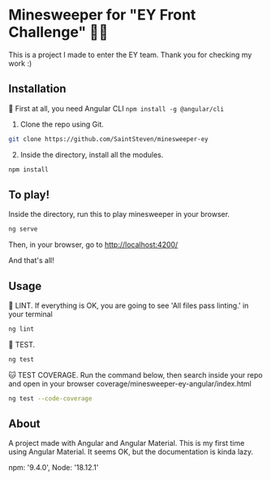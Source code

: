 # Minesweeper for "EY Front Challenge" 🏴‍☠️

This is a project I made to enter the EY team. Thank you for checking my work :)

## Installation

🚧 First at all, you need Angular CLI ``npm install -g @angular/cli``

1) Clone the repo using Git.

```bash
git clone https://github.com/SaintSteven/minesweeper-ey
```
2) Inside the directory, install all the modules.

```bash
npm install
```

## To play!

Inside the directory, run this to play minesweeper in your browser.

```bash
ng serve
```
Then, in your browser, go to  [http://localhost:4200/](http://localhost:4200/)

And that's all!

## Usage

🚿 LINT. If everything is OK, you are going to see 'All files pass linting.' in your terminal

```bash
ng lint
```

🐶 TEST.

```bash
ng test
```

🐱  TEST COVERAGE. Run the command below, then search inside your repo and open in your browser coverage/minesweeper-ey-angular/index.html

```bash
ng test --code-coverage
```

## About

A project made with Angular and Angular Material. This is my first time using Angular Material. It seems OK, but the documentation is kinda lazy.

npm: '9.4.0', Node: '18.12.1'
